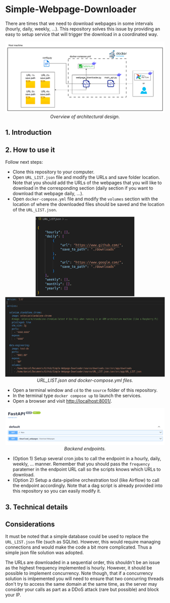 # Simple-Webpage-Downloader

There are times that we need to download webpages in some intervals (hourly, daily, weekly, ...). This repository solves this issue by providing an easy to setup service that will trigger the download in a coordinated way.

<div>
    <div align="middle">
        <img src="documentation/Main design.png" alt="Main design" width=700>
    </div>
    <div align="middle">
      <i>Overview of architectural design.</i>
    </div>
</div>

## 1. Introduction



## 2. How to use it

Follow next steps:
* Clone this repository to your computer.
* Open `URL_LIST.json` file and modify the URLs and save folder location. Note that you should add the URLs of the webpages that you will like to download in the corresponding section (daily section if you want to download that webpage daily, ...).
* Open `docker-compose.yml` file and modify the `volumes` section with the location of where the downloaded files should be saved and the location of the `URL_LIST.json`.

<div>
    <div align="middle">
        <img src="documentation/URL_LIST.json file.png" alt="URL_LIST.json file" height="250px">
        <img src="documentation/docker-compose.yml file.png" alt="docker-compose.yml file" height="250px">
    </div>
    <div align="middle">
      <i>URL_LIST.json and docker-compose.yml files.</i>
    </div>
</div>

* Open a terminal window and `cd` to the `source` folder of this repository.
* In the terminal type `docker compose up` to launch the services.
* Open a browser and visit [http://localhost:8001/](http://localhost:8001/).
<div>
    <div align="middle">
        <img src="documentation/Backend endpoints.png" alt="Backend endpoints" width=700>
    </div>
    <div align="middle">
      <i>Backend endpoints.</i>
    </div>
</div>

* (Option 1) Setup several cron jobs to call the endpoint in a hourly, daily, weekly, ... manner. Remember that you should pass the `frequency` paratemer in the endpoint URL call so the scripts knows which URLs to download.
* (Option 2) Setup a data-pipeline orchestration tool (like Airflow) to call the endpoint accordingly. Note that a dag script is already provided into this repository so you can easily modify it.


## 3. Technical details


## Considerations
It must be noted that a simple database could be used to replace the `URL_LIST.json` file (such as SQLite). However, this would require managing connections and would make the code a bit more complicated. Thus a simple json file solution was adopted.

The URLs are downloaded in a sequential order, this shouldn't be an issue as the highest frequency implemented is hourly. However, it should be possible to implement concurrency. Note though, that if a concurrency solution is imlpemented you will need to ensure that two concurring threads don't try to access the same domain at the same time, as the server may consider your calls as part as a DDoS attack (rare but possible) and block your IP.


